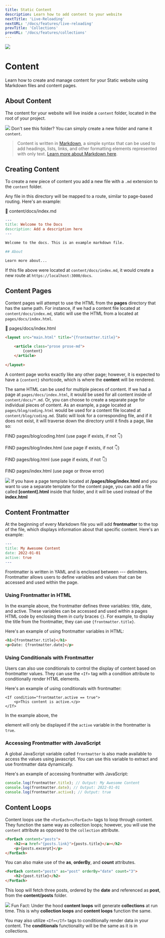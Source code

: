 ```yaml
---
title: Static Content
description: Learn how to add content to your website
nextTitle: 'Live-Reloading'
nextURL: '/docs/features/live-reloading'
prevTitle: 'Collections'
prevURL: '/docs/features/collections'
---
```


<div class="flex items-start px-5 py-5 my-6 mt-1 md:translate-y-0 translate-y-5 leading-[18px] bg-neutral-950 border border-yellow-400 rounded-md">
   <img class="w-auto h-12 my-0 mr-5 md:h-20" src="/assets/images/icons/content.png" />
   <div>
      <h1 class="mb-0 text-base md:text-3xl">Content</h1>
      <p class="my-1">Learn how to create and manage content for your Static website using Markdown files and content pages.</p>
   </div>
</div>

## About Content

The content for your website will live inside a `content` folder, located in the root of your project. 

<div class="flex items-center px-4 py-4 my-6 leading-[18px] bg-blue-600 border-l-4 border-blue-800 rounded-md">
    <img class="w-auto h-8 mr-3.5 my-0" src="/assets/images/icons/info.png" />
    <span>Don't see this folder? You can simply create a new folder and name it <code>content</code>.</span>
</div>

> Content is written in <a href="https://www.markdowntutorial.com/" class="text-yellow-400 underline">Markdown</a>, a simple syntax that can be used to add headings, lists, links, and other formatting elements represented with only text. <a href="https://www.markdowntutorial.com/" class="text-yellow-400 underline">Learn more about Markdown here</a>.

## Creating Content

To create a new piece of content you add a new file with a `.md` extension to the `content` folder.

Any file in this directory will be mapped to a route, similar to page-based routing. Here's an example:

<div class="py-3.5 px-5 font-mono text-xs text-neutral-400 font-bold border rounded-md bg-neutral-950 border-neutral-800">📄 content/docs/index.md</div>

```makefile
---
title: Welcome to the Docs
description: Add a description here
---

Welcome to the docs. This is an example markdown file.

## About

Learn more about...
```

If this file above were located at `content/docs/index.md`, it would create a new route at `https://localhost:3000/docs`.

## Content Pages

Content pages will attempt to use the HTML from the **pages** directory that has the same path. For instance, if we had a content file located at `content/docs/index.md`, static will use the HTML from a located at `pages/docs/index.html`.

<div class="py-3.5 px-5 font-mono text-xs text-neutral-400 font-bold border rounded-md bg-neutral-950 border-neutral-800">📄 pages/docs/index.html</div>

```html
<layout src="main.html" title="{frontmatter.title}">
   
    <article class="prose prose-md">
        {content}
    </article>
    
</layout>
```

A content page works exactly like any other page; however, it is expected to have a `{content}` shortcode, which is where the **content** will be rendered.

The same HTML can be used for multiple pieces of content. If we had a page at `pages/docs/index.html`, it would be used for all content inside of `content/docs/*.md`. Or, you can choose to create a separate page for individual pieces of content. As an example, a page located at `pages/blog/coding.html` would be used for a content file located at `content/blog/coding.md`. Static will look for a corresponding file, and if it does not exist, it will traverse down the directory until it finds a page, like so:

<div class="px-4 mt-6 text-base font-medium border rounded-md border-neutral-700 bg-neutral-900">
<p class="flex items-center space-x-2"><span class="text-green-400">FIND</span> <span class="text-yellow-400">pages/blog/coding.html</span> <span class="text-pink-400">(use page if exists, if not 👇)</span></p>
<p><span class="text-green-400">FIND</span> <span class="text-yellow-400">pages/blog/index.html</span> <span class="text-pink-400">(use page if exists, if not 👇)</span></p>
<p><span class="text-green-400">FIND</span> <span class="text-yellow-400">pages/blog.html</span> <span class="text-pink-400">(use page if exists, if not 👇)</span></p>
<p><span class="text-green-400">FIND</span> <span class="text-yellow-400">pages/index.html</span> <span class="text-pink-400">(use page or throw error)</span></p>
</div>

<div class="flex items-center px-4 py-4 my-6 leading-[18px] bg-purple-600 border-l-4 border-purple-800 rounded-md">
    <img class="w-auto h-12 mr-3.5 my-0" src="/assets/images/icons/book-question.png" />
    <span class="leading-tight opacity-80">If you have a page template located at <strong>/pages/blog/index.html</strong> and you want to use a separate template for the content page, you can add a file called <strong>[content].html</strong> inside that folder, and it will be used instead of the <strong>index.html</strong></span>
</div>

## Content Frontmatter

At the beginning of every Markdown file you will add **frontmatter** to the top of the file, which displays information about that specific content. Here's an example:

```makefile
---
title: My Awesome Content
date: 2022-01-01
active: true
---
```

Frontmatter is written in YAML and is enclosed between --- delimiters. Frontmatter allows users to define variables and values that can be accessed and used within the page.

### Using Frontmatter in HTML


In the example above, the frontmatter defines three variables: title, date, and active. These variables can be accessed and used within a pages HTML code by enclosing them in curly braces `{}`. For example, to display the title from the frontmatter, they can use `{frontmatter.title}`.

Here's an example of using frontmatter variables in HTML:

```html
<h1>{frontmatter.title}</h1>
<p>Date: {frontmatter.date}</p>
```

### Using Conditionals with Frontmatter

Users can also use conditionals to control the display of content based on frontmatter values. They can use the `<If>` tag with a condition attribute to conditionally render HTML elements.

Here's an example of using conditionals with frontmatter:

```
<If condition="frontmatter.active == true">
    <p>This content is active.</p>
</If>
```

In the example above, the <p> element will only be displayed if the `active` variable in the frontmatter is `true`.
 
### Accessing Frontmatter with JavaScript

A global JavaScript variable called `frontmatter` is also made available to access the values using javascript. You can use this variable to extract and use frontmatter data dynamically.

Here's an example of accessing frontmatter with JavaScript:

```javascript
console.log(frontmatter.title); // Output: My Awesome Content
console.log(frontmatter.date); // Output: 2022-01-01
console.log(frontmatter.active); // Output: true
```
## Content Loops

Content loops use the `<ForEach></ForEach>` tags to loop through content. They function the same way as collection loops; however, you will use the `content` attribute as opposed to the `collection` attribute.

```html
<ForEach content="posts">
    <h2><a href="{posts.link}">{posts.title}</a></h2>
    <p>{posts.excerpt}</p>
</ForEach>
```

You can also make use of the **as**, **orderBy**, and **count** attributes.

```html
<ForEach content="posts" as="post" orderBy="date" count="3">
    <h2>{post.title}</h2>
</ForEach>
```

This loop will fetch three posts, ordered by the **date** and referenced as **post**, from the **content/posts** folder.

<div class="flex items-center px-4 py-4 my-6 leading-[18px] bg-pink-500 border-l-4 border-pink-700 rounded-md">
    <img class="w-auto h-12 mr-3.5 my-0" src="/assets/images/icons/cards.png" />
    <span class="block">
        <span class="block mb-1 text-sm font-black">Fun Fact:</span>
        <span class="leading-tight opacity-80">Under the hood <strong>content loops</strong> will generate <strong>collections</strong> at run time. This is why <strong>collection loops</strong> and <strong>content loops</strong> function the same.
    </span>
</div>


You may also utilize `<If></If>` tags to conditionally render data in your content. The **conditionals** functionality will be the same as it is in collections.